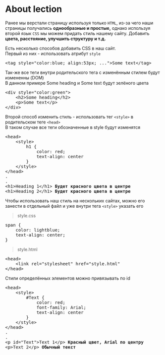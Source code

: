 # About lection

Ранее мы верстали страницу используя только `HTML`, из-за чего наши страницы получались <b>однообразные и простые,</b> 
однако используя второй язык `CSS` мы можем придать стиль нашему сайту. 
Добавить <b>цвета, расстояние, улучшить структуру и т.д.</b>

Есть несколько способов добавить CSS в наш сайт.<br>
Первый из них - использовать атрибут `style`
<pre>&lt;tag style="color:blue; align:53px; ..."&gt;Some text&lt;/tag&gt;</pre>

Так-же все теги внутри родительского тега с изменённым стилем будут измененны (DOM)
<br>В данном примере Some heading и Some text будут зелёного цвета
<pre>
&lt;div style="color:green"&gt;
    &lt;h2&gt;Some heading&lt;/h2&gt;
    &lt;p&gt;Some text&lt;/p&gt;
&lt;/div&gt;
</pre>

Второй способ изменить стиль - использовать тег `<style>` в родительском теге `<head>`
<br>В таком случае все теги обозначенные в style будут изменятся 
<pre>
&lt;head&gt;
    &lt;style&gt;
        h1 {
            color: red;
            text-align: center
        }
    &lt;/style&gt;
&lt;/head&gt;
.
.
&lt;h1&gt;Heading 1&lt;/h1&gt; <strong>Будет красного цвета в центре</strong>
&lt;h1&gt;Heading 2&lt;/h1&gt; <strong>Будет красного цвета в центре</strong>
</pre>

Чтобы использовать наш стиль на нескольких сайтах, можно его занести в отдельный файл
и уже внутри тега `<style>` указать его
> style.css
<pre>
span {
    color: lightblue;
    text-align: center;
}
</pre>
> style.html
<pre>
&lt;head&gt;
    &lt;link rel="stylesheet" href="style.html"
&lt;/head&gt;
</pre>

Стили определённых элементов можно привязывать по id
<pre>
&lt;head&gt;
    &lt;style&gt;
        #Text {
            color: red;
            font-family: Arial;
            text-align: center
        }
    &lt;/style&gt;
&lt;/head&gt;
.
.
&lt;p id="Text"&gt;Text 1&lt;/p&gt; <strong>Красный цвет, Arial по центру</strong>
&lt;p&gt;Text 2&lt;/p&gt; <strong>Обычный текст</strong>
</pre>
